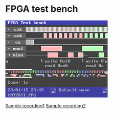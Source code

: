 # FPGA test bench

![readme.png](readme.png)

[Sample recording1](https://rawgit.valky.eu/gabonator/LA104/master/system/apps_featured/133_fpgawave/readme1.html)
[Sample recording2](https://rawgit.valky.eu/gabonator/LA104/master/system/apps_featured/133_fpgawave/readme1.html)